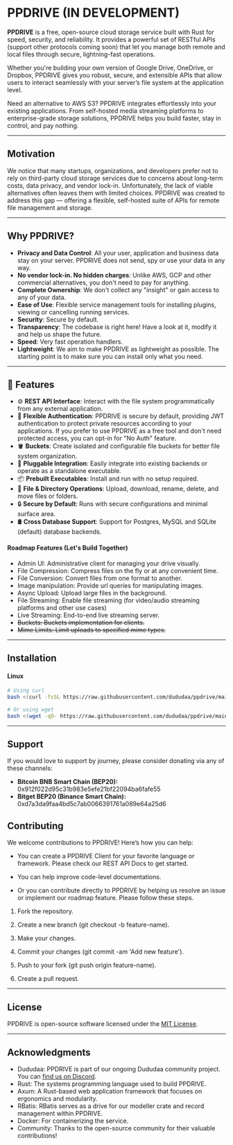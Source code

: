 # PPDRIVE (IN DEVELOPMENT)

**PPDRIVE** is a free, open-source cloud storage service built with Rust for speed, security, and reliability. It provides a powerful set of RESTful APIs (support other protocols coming soon) that let you manage both remote and local files through secure, lightning-fast operations.

Whether you're building your own version of Google Drive, OneDrive, or Dropbox, PPDRIVE gives you robust, secure, and extensible APIs that allow users to interact seamlessly with your server’s file system at the application level.

Need an alternative to AWS S3? PPDRIVE integrates effortlessly into your existing applications. From self-hosted media streaming platforms to enterprise-grade storage solutions, PPDRIVE helps you build faster, stay in control, and pay nothing.

---

## Motivation
We notice that many startups, organizations, and developers prefer not to rely on third-party cloud storage services due to concerns about long-term costs, data privacy, and vendor lock-in. Unfortunately, the lack of viable alternatives often leaves them with limited choices. PPDRIVE was created to address this gap — offering a flexible, self-hosted suite of APIs for remote file management and storage.

---

## Why PPDRIVE?
- **Privacy and Data Control**: All your user, application and business data stay on your server. PPDRIVE does not send, spy or use your data in any way.
- **No vendor lock-in. No hidden charges**: Unlike AWS, GCP and other commercial alternatives, you don't need to pay for anything.
- **Complete Ownership**: We don't collect any "insight" or gain access to any of your data.
- **Ease of Use**: Flexible service management tools for installing plugins, viewing or cancelling running services.
- **Security**: Secure by default.
- **Transparency**: The codebase is right here! Have a look at it, modify it and help us shape the future.
- **Speed**: Very fast operation handlers.
- **Lightweight**: We aim to make PPDRIVE as lightweight as possible. The starting point is to make sure you can install only what you need.

---

## 🚀 Features

- ⚙️ **REST API Interface**: Interact with the file system programmatically from any external application.
- 🔐 **Flexible Authentication**: PPDRIVE is secure by default, providing JWT authentication to protect private resources according to your applications. If you prefer to use PPDRIVE as a free tool and don't need protected access, you can opt-in for "No Auth" feature.
- 🪣 **Buckets**: Create isolated and configurable file buckets for better file system organization.
- 🧩 **Pluggable Integration**: Easily integrate into existing backends or operate as a standalone executable.
- 📦 **Prebuilt Executables**: Install and run with no setup required.
- 🧾 **File & Directory Operations**: Upload, download, rename, delete, and move files or folders.
- 🔒 **Secure by Default**: Runs with secure configurations and minimal surface area.
- 🛢 **Cross Database Support**: Support for Postgres, MySQL and SQLite (default) database backends.

#### Roadmap Features (Let's Build Together)
- Admin UI: Administrative client for managing your drive visually.
- File Compression: Compress files on the fly or at any convenient time.
- File Conversion: Convert files from one format to another.
- Image manipulation: Provide url queries for manipulating images.
- Async Upload: Upload large files in the background.
- File Streaming: Enable file streaming (for video/audio streaming platforms and other use cases)
- Live Streaming: End-to-end live streaming server.
- ~~Buckets: Buckets implementation for clients.~~
- ~~Mime Limits: Limit uploads to specified mime types.~~

---

## Installation
#### Linux
```sh
# Using curl
bash <(curl -fsSL https://raw.githubusercontent.com/dududaa/ppdrive/main/install.sh)

# Or using wget
bash <(wget -qO- https://raw.githubusercontent.com/dududaa/ppdrive/main/install.sh)
```
---

## Support
If you would love to support by journey, please consider donating via any of these channels:

- **Bitcoin BNB Smart Chain (BEP20):** 0x912f022d95c31b983e5efe21bf22094ba6fafe55
- **Bitget BEP20 (Binance Smart Chain):** 0xd7a3da9faa4bd5c7ab0066391761a089e64a25d6

## Contributing
We welcome contributions to PPDRIVE! Here’s how you can help:

- You can create a PPDRIVE Client for your favorite language or framework. Please check our REST API Docs to get started.

- You can help improve code-level documentations.

- Or you can contribute directly to PPDRIVE by helping us resolve an issue or implement our roadmap feature. Please follow these steps.

1. Fork the repository.

2. Create a new branch (git checkout -b feature-name).

3. Make your changes.

4. Commit your changes (git commit -am 'Add new feature').

5. Push to your fork (git push origin feature-name).

6. Create a pull request.

---

## License
PPDRIVE is open-source software licensed under the [MIT License](#/LICENSE).

---

## Acknowledgments
- Dududaa: PPDRIVE is part of our ongoing Dududaa community project. You can [find us on Discord](https://discord.gg/BeVPFS7wkp).
- Rust: The systems programming language used to build PPDRIVE.
- Axum: A Rust-based web application framework that focuses on ergonomics and modularity.
- RBatis: RBatis serves as a drive for our modeller crate and record management within PPDRIVE.
- Docker: For containerizing the service.
- Community: Thanks to the open-source community for their valuable contributions!
